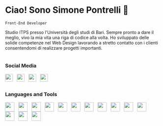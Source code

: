 # Ciao! Sono Simone Pontrelli 👋

`Front-End Developer`

Studio ITPS presso l'Università degli studi di Bari. Sempre pronto a dare il meglio, vivo la mia vita una riga di codice alla volta.
Ho sviluppato delle solide competenze nel Web Design lavorando a stretto contatto con i clienti consentendomi di realizzare progetti importanti.

#

### Social Media
<div>
  <a href="https://www.linkedin.com/in/simone-pontrelli/">
     <img align="left" alt="" width="25px" style="padding-right:10px" src="https://cdn.jsdelivr.net/gh/devicons/devicon/icons/linkedin/linkedin-original.svg" />
  </a>
  <a href="https://wa.me/+393471688350">
    <img align="left" alt="" width="25px" style="padding-right:10px" src="https://cdn.simpleicons.org/whatsapp/25d366" />
  </a>
  <a href="https://www.instagram.com/simone.pontrelli/">
    <img align="left" alt="" width="25px" style="padding-right:10px" src="https://cdn.simpleicons.org/instagram/e95950" />
  </a>
    <a href="mailto:pontrellisimone01@gmail.com">
    <img align="left" alt="" width="25px" style="padding-right:10px" src="https://cdn.simpleicons.org/gmail/c71610" />
  </a>
</div>
<br>

# 

### Languages and Tools
<div>
  <img align="left" alt="" width="30px" style="padding-right:10px" src="https://cdn.jsdelivr.net/gh/devicons/devicon/icons/html5/html5-original.svg" />
  <img align="left" alt="" width="30px" style="padding-right:10px" src="https://cdn.jsdelivr.net/gh/devicons/devicon/icons/css3/css3-original.svg" />
  <img align="left" alt="" width="30px" style="padding-right:10px" src="https://cdn.jsdelivr.net/gh/devicons/devicon/icons/sass/sass-original.svg" />
  <img align="left" alt="" width="30px" style="padding-right:10px" src="https://cdn.simpleicons.org/tailwindcss" />
  <img align="left" alt="" width="30px" style="padding-right:10px" src="https://cdn.jsdelivr.net/gh/devicons/devicon/icons/bootstrap/bootstrap-original.svg" />
  <img align="left" alt="" width="30px" style="padding-right:10px" src="https://cdn.jsdelivr.net/gh/devicons/devicon/icons/javascript/javascript-original.svg" />
  <img align="left" alt="" width="30px" style="padding-right:10px" src="https://cdn.jsdelivr.net/gh/devicons/devicon/icons/react/react-original.svg" />
  <img align="left" alt="" width="30px" style="padding-right:10px" src="https://cdn.jsdelivr.net/gh/devicons/devicon/icons/nodejs/nodejs-original.svg" />
  <img align="left" alt="" width="30px" style="padding-right:10px" src="https://cdn.jsdelivr.net/gh/devicons/devicon/icons/php/php-original.svg" />
  <img align="left" alt="" width="30px" style="padding-right:10px" src="https://cdn.jsdelivr.net/gh/devicons/devicon/icons/wordpress/wordpress-original.svg" />
  <img align="left" alt="" width="30px" style="padding-right:10px" src="https://cdn.jsdelivr.net/gh/devicons/devicon/icons/woocommerce/woocommerce-original.svg" />
  <img align="left" alt="" width="30px" style="padding-right:10px" src="https://cdn.jsdelivr.net/gh/devicons/devicon/icons/visualstudio/visualstudio-plain.svg" />
  <img align="left" alt="" width="30px" style="padding-right:10px" src="https://cdn.jsdelivr.net/gh/devicons/devicon/icons/git/git-original.svg" />
  <img align="left" alt="" width="30px" style="padding-right:10px" src="https://cdn.jsdelivr.net/gh/devicons/devicon/icons/canva/canva-original.svg" />
  
</div>
